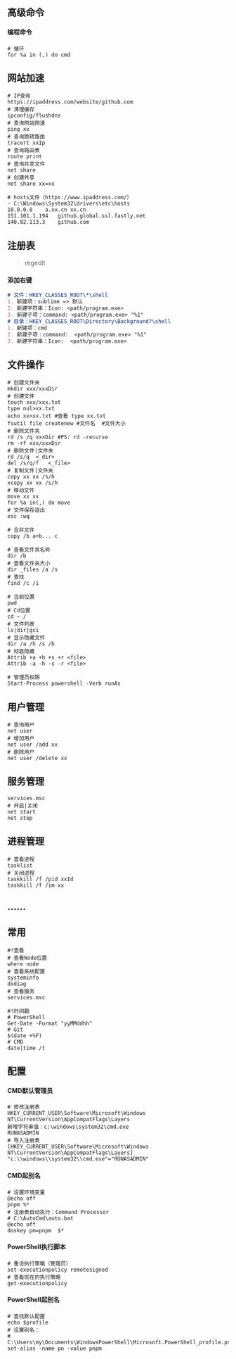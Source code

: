 ## 高级命令

#### 编程命令

```shell
# 循环
for %a in (,) do cmd
```

## 网站加速

~~~shell
# IP查询
https://ipaddress.com/website/github.com
# 清理缓存
ipconfig/flushdns
# 查询网站网速
ping xx
# 查询跳转路由
tracert xxIp
# 查询路由表
route print
# 查询共享文件
net share
# 创建共享
net share xx=xx
~~~

```shell
# hosts文件（https://www.ipaddress.com/）
- C:\Windows\System32\drivers\etc\hosts
10.0.0.8	a.xx.cn xx.cn
151.101.1.194	github.global.ssl.fastly.net
140.82.113.3	github.com
```

## 注册表

> regedit

#### 添加右键

```markdown
# 文件：HKEY_CLASSES_ROOT\*\shell
1. 新建项：sublime => 默认
2. 新建字符串：Icon: <path/program.exe>
3. 新建子项：command: <path/program.exe> "%1"
# 目录：HKEY_CLASSES_ROOT\Directory\Background?\shell
1. 新建项：cmd
2. 新建子项：command:  <path/program.exe> "%1"
3. 新建字符串：Icon:  <path/program.exe>
```

## 文件操作

~~~shell
# 创建文件夹
mkdir xxx/xxxDir
# 创建文件
touch xxx/xxx.txt
type nul>xx.txt
echo xx>xx.txt #查看 type xx.txt
fsutil file createnew #文件名  #文件大小
# 删除文件夹
rd /s /q xxxDir #PS: rd -recurse
rm -rf xxx/xxxDir
# 删除文件|文件夹
rd /s/q  <_dir>
del /s/q/f   <_file>
# 复制文件|文件夹
copy xx xx /s/h
xcopy xx xx /s/h
# 移动文件
move xx xx
for %a in(,) do move
# 文件保存退出
esc :wq
~~~

```shell
# 合并文件
copy /b a+b... c
```

~~~shell
# 查看文件夹名称
dir /b
# 查看文件夹大小
dir _files /a /s
# 查找
find /c /i
~~~

~~~shell
# 当前位置
pwd
# Cd位置
cd ~ /
# 文件列表
ls|dir|gci
# 显示隐藏文件
dir /a /h /s /b
# 彻底隐藏
Attrib +a +h +s +r <file>
Attrib -a -h -s -r <file>
~~~

~~~shell
# 管理员权限
Start-Process powershell -Verb runAs 
~~~

## 用户管理

~~~shell
# 查询用户
net user
# 增加用户
net user /add xx
# 删除用户
net user /delete xx
~~~

## 服务管理

~~~shell
services.msc
# 开启|关闭
net start
net stop
~~~

## 进程管理

~~~shell
# 查看进程
tasklist
# 关闭进程
taskkill /f /pid xxId
taskkill /f /im xx
~~~

## ......

## 常用

~~~shell
#!查看
# 查看Node位置
where node
# 查看系统配置
systeminfo
dxdiag
# 查看服务
services.msc
~~~

~~~shell
#!时间戳
# PowerShell
Get-Date -Format "yyMMddhh"
# Git
$(date +%F)
# CMD
date|time /t
~~~

## 配置

#### CMD默认管理员

~~~shell
# 修改注册表
HKEY_CURRENT_USER\Software\Microsoft\Windows NT\CurrentVersion\AppCompatFlags\Layers
新增字符串值：c:\windows\system32\cmd.exe
RUNASADMIN
# 导入注册表
[HKEY_CURRENT_USER\Software\Microsoft\Windows NT\CurrentVersion\AppCompatFlags\Layers]
"c:\\windows\\system32\\cmd.exe"="RUNASADMIN"
~~~

#### CMD起别名

```shell
# 设置环境变量
@echo off
pnpm %*
# 注册表自动执行：Command Processor
# C:\AutoCmd\auto.bat
@echo off
doskey pm=pnpm  $*
```

#### PowerShell执行脚本

```shell
# 重设执行策略（管理员）
set-executionpolicy remotesigned
# 查看现在的执行策略
get-executionpolicy
```

#### PowerShell起别名

```shell
# 查找默认配置
echo $profile
# 设置别名：
# C:\Users\my\Documents\WindowsPowerShell\Microsoft.PowerShell_profile.ps1
set-alias -name pn -value pnpm
```


